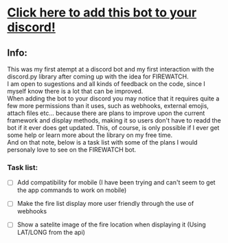 # [Click here to add this bot to your discord!](https://discord.com/api/oauth2/authorize?client_id=999712607227359274&permissions=140123827264&scope=bot%20applications.commands)

## Info:
This was my first atempt at a discord bot and my first interaction with the discord.py library after coming up with the idea for FIREWATCH.  
I am open to sugestions and all kinds of feedback on the code, since I myself know there is a lot that can be improved.  
When adding the bot to your discord you may notice that it requires quite a few more permissions than it uses, such as webhooks, external emojis, attach files etc... because there are plans to improve upon the current framework and display methods, making it so users don't have to readd the bot if it ever does get updated.
This, of course, is only possible if I ever get some help or learn more about the library on my free time.  
And on that note, below is a task list with some of the plans I would personaly love to see on the FIREWATCH bot.  

### Task list:

- [ ] Add compatibility for mobile (I have been trying and can't seem to get the app commands to work on mobile)
- [ ] Make the fire list display more user friendly through the use of webhooks
- [ ] Show a satelite image of the fire location when displaying it (Using LAT/LONG from the api)




